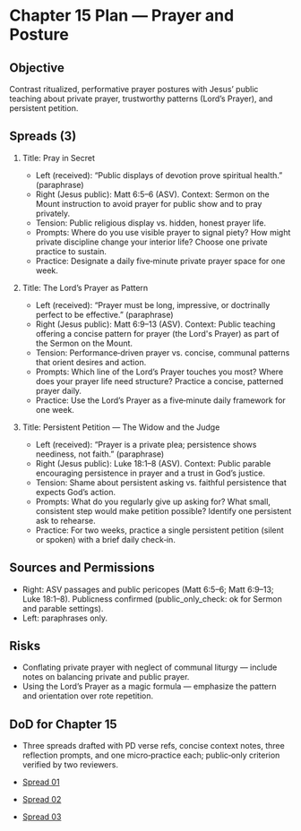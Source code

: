 # Chapter 15 Plan — Prayer and Posture

## Objective
Contrast ritualized, performative prayer postures with Jesus’ public teaching about private prayer, trustworthy patterns (Lord’s Prayer), and persistent petition.

## Spreads (3)
1. Title: Pray in Secret
   - Left (received): “Public displays of devotion prove spiritual health.” (paraphrase)
   - Right (Jesus public): Matt 6:5–6 (ASV). Context: Sermon on the Mount instruction to avoid prayer for public show and to pray privately.
   - Tension: Public religious display vs. hidden, honest prayer life.
   - Prompts: Where do you use visible prayer to signal piety? How might private discipline change your interior life? Choose one private practice to sustain.
   - Practice: Designate a daily five‑minute private prayer space for one week.

2. Title: The Lord’s Prayer as Pattern
   - Left (received): “Prayer must be long, impressive, or doctrinally perfect to be effective.” (paraphrase)
   - Right (Jesus public): Matt 6:9–13 (ASV). Context: Public teaching offering a concise pattern for prayer (the Lord's Prayer) as part of the Sermon on the Mount.
   - Tension: Performance‑driven prayer vs. concise, communal patterns that orient desires and action.
   - Prompts: Which line of the Lord’s Prayer touches you most? Where does your prayer life need structure? Practice a concise, patterned prayer daily.
   - Practice: Use the Lord’s Prayer as a five‑minute daily framework for one week.

3. Title: Persistent Petition — The Widow and the Judge
   - Left (received): “Prayer is a private plea; persistence shows neediness, not faith.” (paraphrase)
   - Right (Jesus public): Luke 18:1–8 (ASV). Context: Public parable encouraging persistence in prayer and a trust in God’s justice.
   - Tension: Shame about persistent asking vs. faithful persistence that expects God’s action.
   - Prompts: What do you regularly give up asking for? What small, consistent step would make petition possible? Identify one persistent ask to rehearse.
   - Practice: For two weeks, practice a single persistent petition (silent or spoken) with a brief daily check‑in.

## Sources and Permissions
- Right: ASV passages and public pericopes (Matt 6:5–6; Matt 6:9–13; Luke 18:1–8). Publicness confirmed (public_only_check: ok for Sermon and parable settings).
- Left: paraphrases only.

## Risks
- Conflating private prayer with neglect of communal liturgy — include notes on balancing private and public prayer.
- Using the Lord’s Prayer as a magic formula — emphasize the pattern and orientation over rote repetition.

## DoD for Chapter 15
- Three spreads drafted with PD verse refs, concise context notes, three reflection prompts, and one micro‑practice each; public‑only criterion verified by two reviewers.

- [Spread 01](../manuscript/CHAPTER_15/SPREAD_01.md)
- [Spread 02](../manuscript/CHAPTER_15/SPREAD_02.md)
- [Spread 03](../manuscript/CHAPTER_15/SPREAD_03.md)